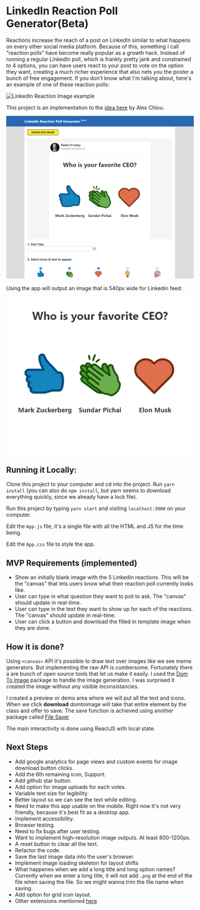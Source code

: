 # LinkedIn Reaction Poll Generator(Beta)

Reactions increase the reach of a post on LinkedIn similar to what happens on every other social media platform. Because of this, something I call "reaction polls" have become really popular as a growth hack. Instead of running a regular LinkedIn poll, which is frankly pretty jank and constrained to 4 options, you can have users react to your post to vote on the option they want, creating a much richer experience that also nets you the poster a bunch of free engagement. If you don't know what I'm talking about, here's an example of one of these reaction polls:

![LinkedIn Reaction Image example](https://github.com/Gear61/Software-Project-Ideas/raw/main/media/linkedin_reaction_image_example.png)

This project is an implementation to the [idea here](https://github.com/Gear61/Software-Project-Ideas/blob/main/LinkedIn%20Reaction%20Poll%20Generator.md) by Alex Chiou.

![LinkedIn Reaction Poll Generator (Beta)](./media/screenshot.png)

Using the app will output an image that is 540px wide for Linkedin feed:

![Generated Image](./media/output.png)

## Running it Locally:

Clone this project to your computer and cd into the project. Run `yarn install` (you can also do `npm install`, but yarn seems to download everything quickly, since we already have a lock file).

Run this project by typing `yarn start` and visiting `localhost:3000` on your computer.

Edit the `App.js` file, it's a single file with all the HTML and JS for the time being.

Edit the `App.css` file to style the app.

## MVP Requirements (implemented)

- Show an initially blank image with the 5 LinkedIn reactions. This will be the "canvas" that lets users know what their reaction poll currently looks like.
- User can type in what question they want to poll to ask. The "canvas" should update in real-time.
- User can type in the text they want to show up for each of the reactions. The "canvas" should update in real-time.
- User can click a button and download the filled in template image when they are done.

## How it is done?

Using `<canvas>` API it's possible to draw text over images like we see meme generators. But implementing the raw API is cumbersome. Fortunately there a are bunch of open source tools that let us make it easily. I used the [Dom To Image](https://github.com/tsayen/dom-to-image) package to handle the image generation. I was surprised it created the image without any visible inconsistancies.

I created a preview or demo area where we will put all the text and icons. When we click **download** domtoimage will take that entire element by the class and offer to save. The save function is achieved using another package called [File Saver](https://github.com/eligrey/FileSaver.js/)

The main interactivity is done using ReactJS with local state.

## Next Steps

- Add google analytics for page views and custom events for image download button clicks.
- Add the 6th remaining icon, Support.
- Add github star button.
- Add option for image uploads for each votes.
- Variable text size for legibility.
- Better layout so we can see the text while editing.
- Need to make this app usable on the mobile. Right now it's not very friendly, because it's best fit as a desktop app.
- Implement accessibility.
- Browser testing.
- Need to fix bugs after user testing.
- Want to implement high-resolution image outputs. At least 800-1200px.
- A reset button to clear all the text.
- Refactor the code.
- Save the last image data into the user's browser.
- Implement image loading skeleton for layout shifts
- What happenes when we add a long title and long option names? Currently when we enter a long title, it will not add `.png` at the end of the file when saving the file. So we might wanna trim the file name when saving.
- Add option for grid icon layout.
- Other extensions mentioned [here](https://github.com/Gear61/Software-Project-Ideas/blob/main/LinkedIn%20Reaction%20Poll%20Generator.md#possible-extensions)
